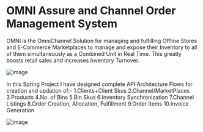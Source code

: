 # OMNI Assure and Channel Order Management System 

OMNI is the OmniChannel Solution for managing and fulfilling Offline Stores and E-Commerce Marketplaces to manage and expose their Inventory to all of them simultaneously as a Combined Unit in Real Time.
This greatly boosts retail sales and increases Inventory Turnover.

![image](https://cbi-blog.s3.amazonaws.com/blog/wp-content/uploads/2017/04/ecommerce-global-map-infographic-4.18.17.png)

In this Spring Project I have designed complete API Architecture Flows for creation and updation of:-
1.Clients+Client Skus
2.Channel/MarketPlaces 
3.Products
4.No. of Bins
5.Bin Skus
6.Inventory Synchronization
7.Channel Listings
8.Order Creation, Allocation, Fulfillment
9.Order Items
10.Invoice Generation

![image](https://www.skillnetinc.com/wp-content/uploads/2022/08/Complex-Order-flow-OMS-Order-Anywhere-Fulfilled-by-Vendor.jpg)